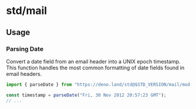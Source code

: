 # std/mail

## Usage

### Parsing Date

Convert a date field from an email header into a UNIX epoch timestamp. This function handles the most common formatting of date fields found in email headers.
```ts
import { parseDate } from "https://deno.land/std@$STD_VERSION/mail/mod.ts";

const timestamp = parseDate("Fri, 30 Nov 2012 20:57:23 GMT");
// ...
```

